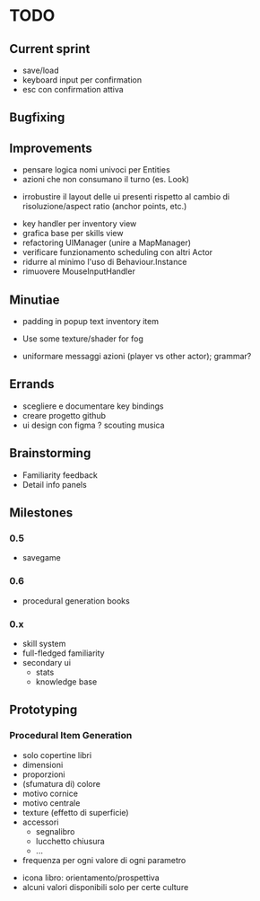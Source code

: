 # TODO

## Current sprint
- save/load
- keyboard input per confirmation
- esc con confirmation attiva

## Bugfixing


## Improvements
- pensare logica nomi univoci per Entities
- azioni che non consumano il turno (es. Look)
+ irrobustire il layout delle ui presenti rispetto al cambio di risoluzione/aspect ratio (anchor points, etc.)
- key handler per inventory view
- grafica base per skills view
- refactoring UIManager (unire a MapManager)
- verificare funzionamento scheduling con altri Actor
- ridurre al minimo l'uso di Behaviour.Instance
- rimuovere MouseInputHandler

## Minutiae
- padding in popup text inventory item
+ Use some texture/shader for fog
- uniformare messaggi azioni (player vs other actor); grammar?

## Errands
- scegliere e documentare key bindings
- creare progetto github
- ui design con figma
? scouting musica

## Brainstorming
- Familiarity feedback
- Detail info panels



## Milestones


### 0.5
- savegame


### 0.6
- procedural generation books


### 0.x
- skill system
- full-fledged familiarity
- secondary ui
	- stats
	- knowledge base



## Prototyping
### Procedural Item Generation
- solo copertine libri
- dimensioni
- proporzioni
- (sfumatura di) colore
- motivo cornice
- motivo centrale
- texture (effetto di superficie)
- accessori
	- segnalibro
	- lucchetto chiusura
	- ...
- frequenza per ogni valore di ogni parametro

+ icona libro: orientamento/prospettiva
+ alcuni valori disponibili solo per certe culture


